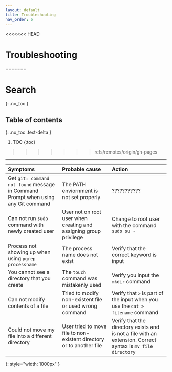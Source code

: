 ```yaml
---
layout: default
title: Troubleshooting
nav_order: 6
---
```


<<<<<<< HEAD
# Troubleshooting
=======
# Search


{: .no_toc }

## Table of contents

{: .no_toc .text-delta }

1. TOC
   {:toc}
>>>>>>> refs/remotes/origin/gh-pages

---

| Symptoms                                                                          | Probable cause                                                       | Action                                                                                                      |
|:----------------------------------------------------------------------------------|:---------------------------------------------------------------------|:------------------------------------------------------------------------------------------------------------|
| Get `git: command not found` message in Command Prompt when using any Git command | The PATH enviornment is not set properly                             | ???????????                                                                                                 |
| Can not run `sudo` command with newly created user                                | User not on root user when creating and assigning group privilege    | Change to root user with the command `sudo su -`                                                            |
| Process not showing up when using `pgrep processname`                             | The process name does not exist                                      | Verify that the correct keyword is input                                                                    |
| You cannot see a directory that you create                                        | The `touch` command was mistakenly used                              | Verify you input the `mkdir` command                                                                        
| Can not modify contents of a file                                                 | Tried to modify non-existent file or used wrong command              | Verify that `>` is part of the input when you use the `cat > filename` command                              
| Could not move my file into a different directory                                 | User tried to move file to non-existent directory or to another file | Verify that the directory exists and is not a file with an extension. Correct syntax is `mv file directory` 
{: style="width: 1000px" }
